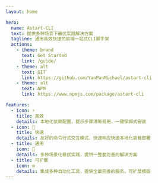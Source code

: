 ```yaml
---
layout: home

hero:
  name: Astart-CLI
  text: 提供多种场景下最优实践解决方案
  tagline: 通用高效快捷的前端一站式CLI脚手架
  actions:
    - theme: brand
      text: Get Started
      link: /guide/
    - theme: alt
      text: GIT
      link: https://github.com/YanPanMichael/astart-cli
    - theme: alt
      text: NPM
      link: https://www.npmjs.com/package/astart-cli

features:
  - icon: ⚡️
    title: 高效
    details: 本地化依赖配置，提示步骤清晰易用，一键保姆式安装
  - icon: 🚀
    title: 快速
    details: 友好的命令行式交互模式，快速响应快速本地化装载部署
  - title: 通用
    icon: 💼
    details: 多种场景化最优实践，提供一整套完善的解决方案
  - title: 可扩展
    icon: ⚙️
    details: 集成多种自动化工具，提供全面完善的服务，可扩展模版
---
```


<style>
  :root {
    --vp-home-hero-name-color: transparent;
    --vp-home-hero-name-background: -webkit-linear-gradient(120deg, #bd34fe, red);
  }
</style>

